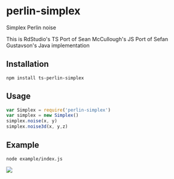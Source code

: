 perlin-simplex
==============

Simplex Perlin noise

This is RdStudio's TS Port of Sean McCullough's JS Port of Sefan Gustavson's Java implementation

## Installation ##

    npm install ts-perlin-simplex

## Usage ##

```js
var Simplex = require('perlin-simplex')
var simplex = new Simplex()
simplex.noise(x, y)
simplex.noise3d(x, y,z)
```

## Example ##

    node example/index.js

![](http://i.imgur.com/glsoFnH.png)